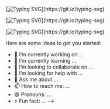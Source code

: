 [![Typing SVG](https://readme-typing-svg.demolab.com?font=Permanent+Marker&size=30&pause=1000&color=F73518&center=true&vCenter=true&width=500&lines=I'm+Tushar+Gahtori!)](https://git.io/typing-svg)

[![Typing SVG](https://readme-typing-svg.demolab.com?font=Permanent+Marker&size=30&pause=1000&color=F73518&center=true&vCenter=true&width=500&lines=I'm+Tushar+Gahtori!)](https://git.io/typing-svg)


[![Typing SVG](https://readme-typing-svg.demolab.com?font=Permanent+Marker&size=30&pause=1000&color=F73518&center=true&vCenter=true&width=500&lines=I'm+Tushar+Gahtori!)](https://git.io/typing-svg)

Here are some ideas to get you started:

- 🔭 I’m currently working on ...
- 🌱 I’m currently learning ...
- 👯 I’m looking to collaborate on ...
- 🤔 I’m looking for help with ...
- 💬 Ask me about ...
- 📫 How to reach me: ...
- 😄 Pronouns: ...
- ⚡ Fun fact: ...
-->
